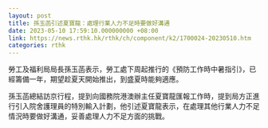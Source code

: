 ```yaml
---
layout: post
title: 孫玉菡引述夏寶龍：處理行業人力不足時要做好溝通
date: 2023-05-10 17:59:10.000000000 +08:00
link: https://news.rthk.hk/rthk/ch/component/k2/1700024-20230510.htm
categories: rthk
---
```


勞工及福利局局長孫玉菡表示，勞工處下周起推行的《預防工作時中暑指引》，已經籌備一年，期望趁夏天開始推出，到盛夏時能夠適應。

孫玉菡總結訪京行程，提到向國務院港澳辦主任夏寶龍匯報工作時，提到局方正進行引入院舍護理員的特別輸入計劃，他引述夏寶龍表示，在處理其他行業人力不足情況時要做好溝通，妥善處理人力不足方面的挑戰。

